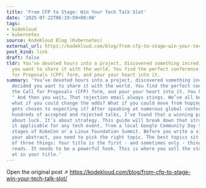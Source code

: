 ```yaml
---
title: 'From CFP to Stage: Win Your Tech Talk Slot'
date: '2025-07-22T06:19:59+00:00'
tags:
- kodekloud
- kubernetes
source: KodeKloud Blog (Kubernetes)
external_url: https://kodekloud.com/blog/from-cfp-to-stage-win-your-tech-talk-slot/
post_kind: link
draft: false
tldr: You’ve devoted hours into a project, discovered something incredible, and decided
  you want to share it with the world. You find the perfect conference, open the Call
  for Proposals (CFP) form, and pour your heart into it.
summary: 'You’ve devoted hours into a project, discovered something incredible, and
  decided you want to share it with the world. You find the perfect conference, open
  the Call for Proposals (CFP) form, and pour your heart into it. You hit "submit.
  " And then you wait… That rejection email always stings. We’ve all been there. But
  what if you could change the odds? What if you could move from hoping your talk
  gets chosen to expecting it? After speaking at numerous global conferences and analyzing
  hundreds of accepted and rejected talks, I’ve found that a winning proposal isn’t
  about luck. It’s about strategy. This guide will break down that strategy, making
  it applicable for any tech event, from a local Google Community Day to the global
  stages of KubeCon or a Linux Foundation Summit. Before you write a single word of
  your abstract, you need to pick the right topic. The best topics sit at the intersection
  of three things: Your title is the first - and sometimes only - thing a reviewer
  reads. It needs to be a powerful hook. This is where you sell the story you hinted
  at in your title.'
---
```

Open the original post ↗ https://kodekloud.com/blog/from-cfp-to-stage-win-your-tech-talk-slot/
